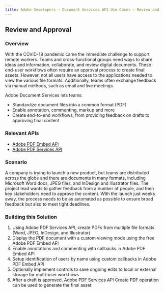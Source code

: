 ```yaml
---
title: Adobe Developers — Document Services API Use Cases — Review and Approval
---
```


## Review and Approval

### Overview

With the COVID-19 pandemic came the immediate challenge to support remote workers. Teams and cross-functional groups need ways to share ideas and information, collaborate, and review digital documents. These end-user workflows often require an approval process to create final assets. However, not all users have access to the applications needed to view the various file formats. Additionally, teams often exchange feedback via manual methods, such as email and live meetings.

Adobe Document Services lets teams:

* Standardize document files into a common format (PDF)
* Enable annotation, commenting, markup and more
* Create end-to-end workflows, from providing feedback on drafts to approving final content

### Relevant APIs

* [Adobe PDF Embed API](/src/pages/pdf-embed.md)
* [Adobe PDF Services API](/src/pages/pdf-services.md)

### Scenario

A company is trying to launch a new product, but teams are distributed across the globe and there are documents in many formats, including Microsoft Word docs, JPEG files, and InDesign and Illustrator files. The project lead wants to gather feedback from a number of people, and then key stakeholders need to approve the content. With the launch just weeks away, the process needs to be as automated as possible to ensure broad feedback but also to meet tight deadlines.

### Building this Solution

1. Using Adobe PDF Services API, create PDFs from multiple file formats (Word, JPEG, InDesign, and Illustrator)
2. Display the PDF document with a custom viewing mode using the free Adobe PDF Embed API
3. Enable annotations and commenting with callbacks in Adobe PDF Embed API
4. Setup identification of users by name using custom callbacks in Adobe PDF Embed API
5. Optionally implement controls to save ongoing edits to local or external storage for multi-user workflows
6. After a draft is approved, Adobe PDF Services API Create PDF operation can be used to generate the final asset
